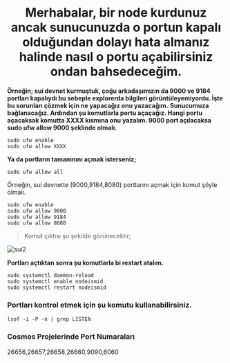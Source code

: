 <h1 align="center">Merhabalar, bir node kurdunuz ancak sunucunuzda o portun kapalı olduğundan dolayı hata almanız halinde nasıl o portu açabilirsiniz ondan bahsedeceğim.</h1>

**Örneğin; sui devnet kurmuştuk, çoğu arkadaşımızın da 9000 ve 9184 portları kapalıydı bu sebeple explorerda bilgileri görüntüleyemiyordu. İşte bu sorunları çözmek için ne yapacağız onu yazacağım.**
**Sunucumuza bağlanacağız. Ardından şu komutlarla portu açaçağız.
Hangi portu açacaksak komutta XXXX kısmına onu yazalım.
9000 port açılacaksa sudo ufw allow 9000 şeklinde olmalı.**
```
sudo ufw enable
sudo ufw allow XXXX
```

**Ya da portların tamamnını açmak isterseniz;**
```
sudo ufw allow all
```

Örneğin, sui devnette (9000,9184,8080) portlarını açmak için komut şöyle olmalı.
```
sudo ufw enable
sudo ufw allow 9000
sudo ufw allow 9184
sudo ufw allow 8080
```
> Komut çıktısı şu şekilde görünecektir;

![sui2](https://user-images.githubusercontent.com/107190154/190216242-68366456-a253-44a5-8901-fd95416b9eb6.png)

**Portları açtıktan sonra şu komutlarla bi restart atalım.**
```
sudo systemctl daemon-reload
sudo systemctl enable nodeismid
sudo systemctl restart nodeismid
```
### Portları kontrol etmek için şu komutu kullanabilirsiniz.
```
lsof -i -P -n | grep LISTEN
```

### Cosmos Projelerinde Port Numaraları

26656,26657,26658,26660,9090,6060

